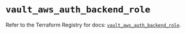 # `vault_aws_auth_backend_role`

Refer to the Terraform Registry for docs: [`vault_aws_auth_backend_role`](https://registry.terraform.io/providers/hashicorp/vault/4.7.0/docs/resources/aws_auth_backend_role).
